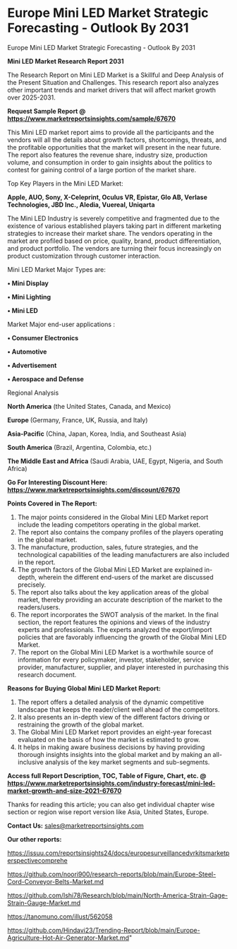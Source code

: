 # Europe Mini LED Market Strategic Forecasting - Outlook By 2031
Europe Mini LED Market Strategic Forecasting - Outlook By 2031

<strong>Mini LED Market Research Report 2031</strong>

The Research Report on Mini LED Market is a Skillful and Deep Analysis of the Present Situation and Challenges. This research report also analyzes other important trends and market drivers that will affect market growth over 2025-2031.

<strong>Request Sample Report @ <a href=https://www.marketreportsinsights.com/sample/67670>https://www.marketreportsinsights.com/sample/67670</a></strong>

This Mini LED market report aims to provide all the participants and the vendors will all the details about growth factors, shortcomings, threats, and the profitable opportunities that the market will present in the near future. The report also features the revenue share, industry size, production volume, and consumption in order to gain insights about the politics to contest for gaining control of a large portion of the market share.

Top Key Players in the Mini LED Market:

<strong>Apple, AUO, Sony, X-Celeprint, Oculus VR, Epistar, Glo AB, Verlase Technologies, JBD Inc., Aledia, Vuereal, Uniqarta</strong>

The Mini LED Industry is severely competitive and fragmented due to the existence of various established players taking part in different marketing strategies to increase their market share. The vendors operating in the market are profiled based on price, quality, brand, product differentiation, and product portfolio. The vendors are turning their focus increasingly on product customization through customer interaction.

Mini LED Market Major Types are:

<strong>• Mini Display

• Mini Lighting

• Mini LED</strong>

Market Major end-user applications :

<strong>• Consumer Electronics

• Automotive

• Advertisement

• Aerospace and Defense</strong>

Regional Analysis

</u><strong><b>North America</b></strong> (the United States, Canada, and Mexico)

<strong><b>Europe </b></strong>(Germany, France, UK, Russia, and Italy)

<strong><b>Asia-Pacific</b></strong> (China, Japan, Korea, India, and Southeast Asia)

<strong><b>South America</b></strong> (Brazil, Argentina, Colombia, etc.)

<strong><b>The Middle East and Africa</b></strong> (Saudi Arabia, UAE, Egypt, Nigeria, and South Africa)

<strong>Go For Interesting Discount Here: <a href=https://www.marketreportsinsights.com/discount/67670>https://www.marketreportsinsights.com/discount/67670</a></strong>

<strong>Points Covered in The Report:</strong>
<ol>
  <li>The major points considered in the Global Mini LED Market report include the leading competitors operating in the global market.</li>
  <li>The report also contains the company profiles of the players operating in the global market.</li>
  <li>The manufacture, production, sales, future strategies, and the technological capabilities of the leading manufacturers are also included in the report.</li>
  <li>The growth factors of the Global Mini LED Market are explained in-depth, wherein the different end-users of the market are discussed precisely.</li>
  <li>The report also talks about the key application areas of the global market, thereby providing an accurate description of the market to the readers/users.</li>
  <li>The report incorporates the SWOT analysis of the market. In the final section, the report features the opinions and views of the industry experts and professionals. The experts analyzed the export/import policies that are favorably influencing the growth of the Global Mini LED Market.</li>
  <li>The report on the Global Mini LED Market is a worthwhile source of information for every policymaker, investor, stakeholder, service provider, manufacturer, supplier, and player interested in purchasing this research document.</li>
</ol>
<strong>Reasons for Buying Global Mini LED Market Report:</strong>

<ol>
  <li>The report offers a detailed analysis of the dynamic competitive landscape that keeps the reader/client well ahead of the competitors.</li>
  <li>It also presents an in-depth view of the different factors driving or restraining the growth of the global market.</li>
  <li>The Global Mini LED Market report provides an eight-year forecast evaluated on the basis of how the market is estimated to grow.</li>
  <li>It helps in making aware business decisions by having providing thorough insights insights into the global market and by making an all-inclusive analysis of the key market segments and sub-segments.</li>
</ol>
<strong>Access full Report Description, TOC, Table of Figure, Chart, etc. @ <a href=https://www.marketreportsinsights.com/industry-forecast/mini-led-market-growth-and-size-2021-67670>https://www.marketreportsinsights.com/industry-forecast/mini-led-market-growth-and-size-2021-67670</a></strong>


Thanks for reading this article; you can also get individual chapter wise section or region wise report version like Asia, United States, Europe.

<strong>Contact Us:</strong>
sales@marketreportsinsights.com

<strong>Our other reports:</strong>

<a href=https://issuu.com/reportsinsights24/docs/europesurveillancedvrkitsmarketperspectivecomprehe>https://issuu.com/reportsinsights24/docs/europesurveillancedvrkitsmarketperspectivecomprehe</a>

<a href=https://github.com/noori900/research-reports/blob/main/Europe-Steel-Cord-Conveyor-Belts-Market.md>https://github.com/noori900/research-reports/blob/main/Europe-Steel-Cord-Conveyor-Belts-Market.md</a>

<a href=https://github.com/Ishi78/Research/blob/main/North-America-Strain-Gage-Strain-Gauge-Market.md>https://github.com/Ishi78/Research/blob/main/North-America-Strain-Gage-Strain-Gauge-Market.md</a>

<a href=https://tanomuno.com/illust/562058>https://tanomuno.com/illust/562058</a>

<a href=https://github.com/Hindavi23/Trending-Report/blob/main/Europe-Agriculture-Hot-Air-Generator-Market.md>https://github.com/Hindavi23/Trending-Report/blob/main/Europe-Agriculture-Hot-Air-Generator-Market.md</a>"
